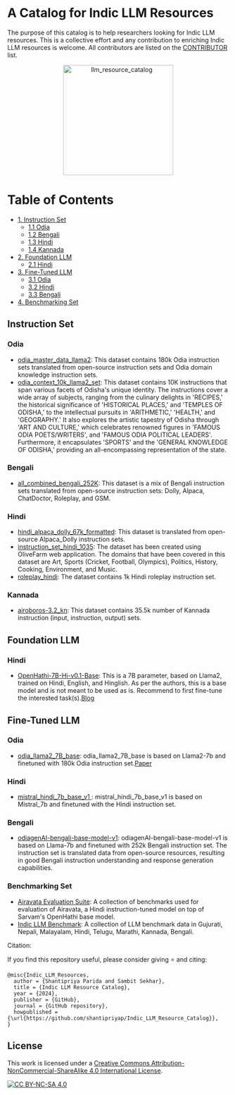 # A Catalog for Indic LLM Resources
The purpose of this catalog is to help researchers looking for Indic LLM resources. This is a collective effort and any contribution to enriching Indic LLM resources is welcome. All contributors are listed on the <a href="https://github.com/shantipriyap/IndicLLM_Resource_Catalog/blob/main/CONTRIBUTORS.md">CONTRIBUTOR</a> list. 

<p align="center">
<img src="https://github.com/shantipriyap/Indic_LLM_Resource_Catalog/blob/main/magnifying-glass-7544299_1280.png" alt="llm_resource_catalog" width="250"/>
</p>

Table of Contents
=================
- [1. Instruction Set](#instruction-set)
  * [1.1 Odia](#odia)
  * [1.2 Bengali](#bengali)
  * [1.3 Hindi](#hindi)
  * [1.4 Kannada](#kannada)     
- [2. Foundation LLM](#foundation-llm)
  * [2.1 Hindi](#hindi)  
- [3. Fine-Tuned LLM](#fine-tuned-llm)
  * [3.1 Odia](#odia)
  * [3.2 Hindi](#hindi)
  * [3.3 Bengali](#bengali)   
- [4. Benchmarking Set](#benchmarking-set)


## Instruction Set
### Odia
* <a href="https://huggingface.co/datasets/OdiaGenAI/odia_master_data_llama2">odia_master_data_llama2</a>: This dataset contains 180k Odia instruction sets translated from open-source instruction sets and Odia domain knowledge instruction sets.
* <a href="https://huggingface.co/datasets/OdiaGenAI/odia_context_10K_llama2_set">odia_context_10k_llama2_set</a>: This dataset contains 10K instructions that span various facets of Odisha's unique identity. The instructions cover a wide array of subjects, ranging from the culinary delights in 'RECIPES,' the historical significance of 'HISTORICAL PLACES,' and 'TEMPLES OF ODISHA,' to the intellectual pursuits in 'ARITHMETIC,' 'HEALTH,' and 'GEOGRAPHY.' It also explores the artistic tapestry of Odisha through 'ART AND CULTURE,' which celebrates renowned figures in 'FAMOUS ODIA POETS/WRITERS', and 'FAMOUS ODIA POLITICAL LEADERS'. Furthermore, it encapsulates 'SPORTS' and the 'GENERAL KNOWLEDGE OF ODISHA,' providing an all-encompassing representation of the state.

### Bengali
* <a href="https://huggingface.co/datasets/OdiaGenAI/all_combined_bengali_252k">all_combined_bengali_252K</a>: This dataset is a mix of Bengali instruction sets translated from open-source instruction sets: Dolly, Alpaca, ChatDoctor, Roleplay, and GSM.

### Hindi
* <a href="https://huggingface.co/datasets/OdiaGenAI/hindi_alpaca_dolly_67k_formatted">hindi_alpaca_dolly_67k_formatted</a>: This dataset is translated from open-source Alpaca_Dolly instruction sets.
* <a href="https://huggingface.co/datasets/OdiaGenAI/instruction_set_hindi_1035">instruction_set_hindi_1035</a>: The dataset has been created using OliveFarm web application.
The domains that have been covered in this dataset are Art, Sports (Cricket, Football, Olympics), Politics, History, Cooking, Environment, and Music.
* <a href="https://huggingface.co/datasets/OdiaGenAI/roleplay_hindi">roleplay_hindi</a>: The dataset contains 1k Hindi roleplay instruction set.

### Kannada
* <a href="https://huggingface.co/datasets/Tensoic/airoboros-3.2_kn">airoboros-3.2_kn</a>: This dataset contains 35.5k number of Kannada instruction (input, instruction, output) sets.

## Foundation LLM

### Hindi
* <a href="https://huggingface.co/sarvamai/OpenHathi-7B-Hi-v0.1-Base">OpenHathi-7B-Hi-v0.1-Base</a>: This is a 7B parameter, based on Llama2, trained on Hindi, English, and Hinglish. As per the authors, this is a base model and is not meant to be used as is. Recommend to first fine-tune the interested task(s).<a href="https://www.sarvam.ai/blog/announcing-openhathi-series">Blog</a>

## Fine-Tuned LLM

### Odia
* <a href="https://huggingface.co/OdiaGenAI/odia_llama2_7B_base">odia_llama2_7B_base</a>: odia_llama2_7B_base is based on Llama2-7b and finetuned with 180k Odia instruction set.<a href="https://arxiv.org/pdf/2312.12624.pdf">Paper</a>

### Hindi
* <a href="https://huggingface.co/OdiaGenAI/mistral_hindi_7b_base_v1">mistral_hindi_7b_base_v1 </a>: mistral_hindi_7b_base_v1 is based on Mistral_7b and finetuned with the Hindi instruction set.

### Bengali
* <a href="https://huggingface.co/OdiaGenAI/odiagenAI-bengali-base-model-v1">odiagenAI-bengali-base-model-v1</a>: odiagenAI-bengali-base-model-v1 is based on Llama-7b and finetuned with 252k Bengali instruction set. The instruction set is translated data from open-source resources, resulting in good Bengali instruction understanding and response generation capabilities.

### Benchmarking Set
* <a href="https://huggingface.co/collections/ai4bharat/airavata-evaluation-suite-65b13b7b68165de71ba0b333">Airavata Evaluation Suite</a>: A collection of benchmarks used for evaluation of Airavata, a Hindi instruction-tuned model on top of Sarvam's OpenHathi base model.
* <a href="https://huggingface.co/Indic-Benchmark">Indic LLM Benchmark</a>: A collection of LLM benchmark data in Gujurati, Nepali, Malayalam, Hindi, Telugu, Marathi, Kannada, Bengali.


Citation:

If you find this repository useful, please consider giving ⭐ and citing:

```
@misc{Indic_LLM_Resources,
  author = {Shantipriya Parida and Sambit Sekhar},
  title = {Indic LLM Resource Catalog},
  year = {2024},
  publisher = {GitHub},
  journal = {GitHub repository},
  howpublished = {\url{https://github.com/shantipriyap/Indic_LLM_Resource_Catalog}},
}
```
## License

This work is licensed under a
[Creative Commons Attribution-NonCommercial-ShareAlike 4.0 International License][cc-by-nc-sa].

[![CC BY-NC-SA 4.0][cc-by-nc-sa-image]][cc-by-nc-sa]

[cc-by-nc-sa]: http://creativecommons.org/licenses/by-nc-sa/4.0/
[cc-by-nc-sa-image]: https://licensebuttons.net/l/by-nc-sa/4.0/88x31.png
[cc-by-nc-sa-shield]: https://img.shields.io/badge/License-CC%20BY--NC--SA%204.0-lightgrey.svg

